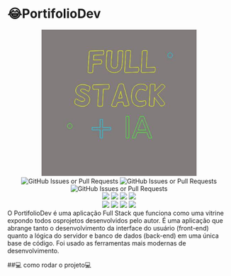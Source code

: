 # :joy:PortifolioDev

<div align="center">
<img src="./.gitassets/fulstack.jpg" width="350px">
<div data-badges>
  <img alt="GitHub Issues or Pull Requests" src="https://img.shields.io/github/stars/MariaMuniz2015/PortifolioDev?style=for-the-badge" alt="GitHub stars" />
<img alt="GitHub Issues or Pull Requests" src="https://img.shields.io/github/forks/MariaMuniz2015/PortifolioDev?style=for-the-badge" alt="GitHub forks" />
<img alt="GitHub Issues or Pull Requests" src="https://img.shields.io/github/issues/MariaMuniz2015/PortifolioDev?style=for-the-badge" alt="GitHub issues" />
<div data-badges>
<img src="https://img.shields.io/badge/React-20232A?style=for-the-badge&logo=react&logoColor=61DAFB"/>
  <img src="https://img.shields.io/badge/next%20js-000000?style=for-the-badge&logo=nextdotjs&logoColor=white"/>
   <img src="https://img.shields.io/badge/nestjs-E0234E?style=for-the-badge&logo=nestjs&logoColor=white"/>
  	 <img src="https://img.shields.io/badge/Node%20js-339933?style=for-the-badge&logo=nodedotjs&logoColor=white"/>
   </div>
  <div data-badges>
   <img src="https://img.shields.io/badge/TypeScript-007ACC?style=for-the-badge&logo=typescript&logoColor=white"/>
   <img src="https://img.shields.io/badge/Prisma-3982CE?style=for-the-badge&logo=Prisma&logoColor=white"/>
   <img src="https://img.shields.io/badge/Supabase-181818?style=for-the-badge&logo=supabase&logoColor=white"/>
   <img src="https://img.shields.io/badge/Tailwind_CSS-38B2AC?style=for-the-badge&logo=tailwind-css&logoColor=white"/>
  </div>
</div>
</div>
O PortifolioDev é uma aplicação Full Stack que funciona como uma vitrine expondo todos osprojetos desenvolvidos pelo autor.
É uma aplicação que abrange tanto o desenvolvimento da interface do usuário (front-end) quanto a lógica do servidor e banco de dados (back-end) em uma única base de código.
Foi usado as ferramentas mais modernas de desenvolvimento.

##:computer: como rodar o projeto:computer:

